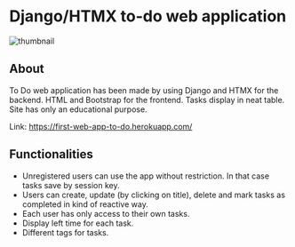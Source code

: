 # Django/HTMX to-do web application

![thumbnail](https://user-images.githubusercontent.com/94601148/159905943-505fd569-a7c1-4d0f-921b-49381f11d39b.png)

## About

To Do web application has been made by using Django and HTMX for the backend. HTML and Bootstrap for the frontend. Tasks display in neat table. Site has only an educational purpose.

Link: https://first-web-app-to-do.herokuapp.com/

## Functionalities

- Unregistered users can use the app without restriction. In that case tasks save by session key.
- Users can create, update (by clicking on title), delete and mark tasks as completed in kind of reactive way.
- Each user has only access to their own tasks.
- Display left time for each task.
- Different tags for tasks.

